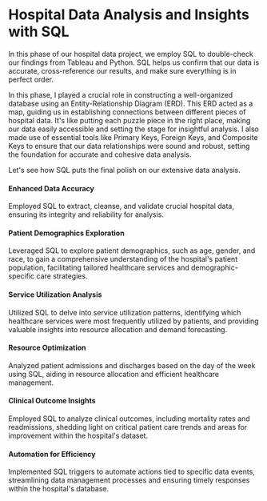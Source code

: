 #  Hospital Data Analysis and Insights with SQL

In this phase of our hospital data project, we employ SQL to double-check our findings from Tableau and Python. SQL helps us confirm that our data is accurate, cross-reference our results, and make sure everything is in perfect order. 

In this phase, I played a crucial role in constructing a well-organized database using an Entity-Relationship Diagram (ERD). This ERD acted as a map, guiding us in establishing connections between different pieces of hospital data. It's like putting each puzzle piece in the right place, making our data easily accessible and setting the stage for insightful analysis. I also made use of essential tools like Primary Keys, Foreign Keys, and Composite Keys to ensure that our data relationships were sound and robust, setting the foundation for accurate and cohesive data analysis.

Let's see how SQL puts the final polish on our extensive data analysis.

#### Enhanced Data Accuracy
Employed SQL to extract, cleanse, and validate crucial hospital data, ensuring its integrity and reliability for analysis.

#### Patient Demographics Exploration
Leveraged SQL to explore patient demographics, such as age, gender, and race, to gain a comprehensive understanding of the hospital's patient population, facilitating tailored healthcare services and demographic-specific care strategies.

#### Service Utilization Analysis
Utilized SQL to delve into service utilization patterns, identifying which healthcare services were most frequently utilized by patients, and providing valuable insights into resource allocation and demand forecasting.

#### Resource Optimization
Analyzed patient admissions and discharges based on the day of the week using SQL, aiding in resource allocation and efficient healthcare management.

#### Clinical Outcome Insights
Employed SQL to analyze clinical outcomes, including mortality rates and readmissions, shedding light on critical patient care trends and areas for improvement within the hospital's dataset.

#### Automation for Efficiency
Implemented SQL triggers to automate actions tied to specific data events, streamlining data management processes and ensuring timely responses within the hospital's database.


